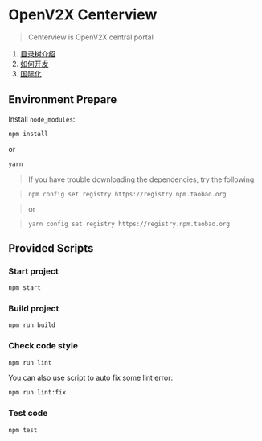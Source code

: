 # OpenV2X Centerview

> Centerview is OpenV2X central portal

1. [目录树介绍](./docs/1-Catalog-introduction.md)
2. [如何开发](./docs/2-How-to-develop.md)
3. [国际化](./docs/3-I18n-introduction.md)

## Environment Prepare

Install `node_modules`:

```bash
npm install
```

or

```bash
yarn
```

> If you have trouble downloading the dependencies, try the following

> `npm config set registry https://registry.npm.taobao.org`

> or

> `yarn config set registry https://registry.npm.taobao.org`

## Provided Scripts

### Start project

```bash
npm start
```

### Build project

```bash
npm run build
```

### Check code style

```bash
npm run lint
```

You can also use script to auto fix some lint error:

```bash
npm run lint:fix
```

### Test code

```bash
npm test
```
